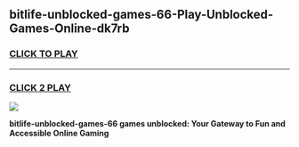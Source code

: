 
## bitlife-unblocked-games-66-Play-Unblocked-Games-Online-dk7rb
<h3>
<a href="https://premium76.site?title=bitlife-unblocked-games-66&ref=25A">CLICK TO PLAY</a></h3>
<hr>

<h3>
<a href="https://premium76.site?title=bitlife-unblocked-games-66&ref=25A">CLICK 2 PLAY</a>
  
</h3>

<a href="https://premium76.site?title=bitlife-unblocked-games-66&ref=25A"><img src="https://clearcache.store/games.png"></a>


**bitlife-unblocked-games-66 games unblocked: Your Gateway to Fun and Accessible Online Gaming**
